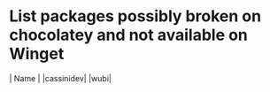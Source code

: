 # List packages possibly broken on chocolatey and not available on Winget

| Name |
|cassinidev|
|wubi|
